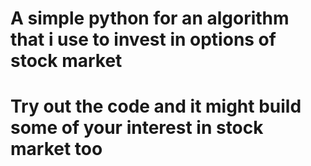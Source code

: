 # A simple python for an algorithm that i use to invest in options of stock market 
# Try out the code and it might build some of your interest in stock market too
